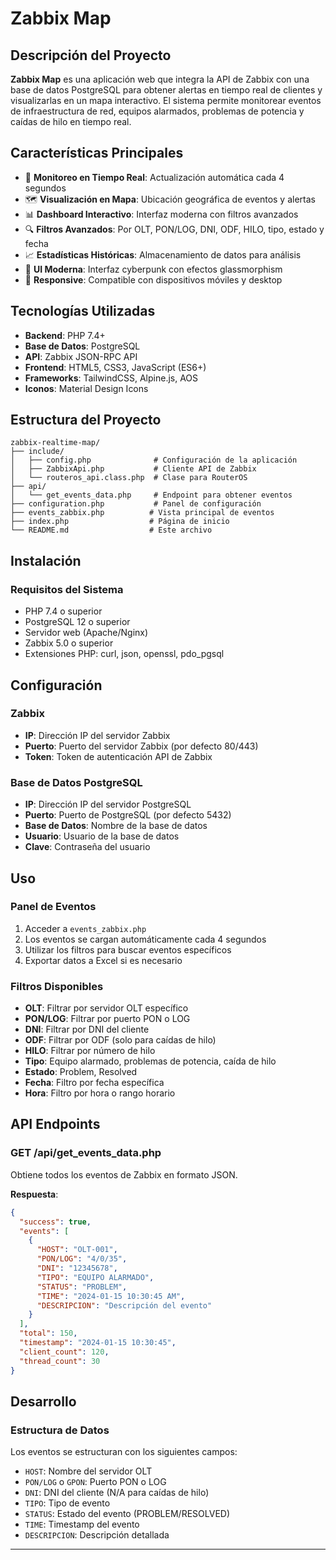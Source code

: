 # Zabbix Map

## Descripción del Proyecto

**Zabbix Map** es una aplicación web que integra la API de Zabbix con una base de datos PostgreSQL para obtener alertas en tiempo real de clientes y visualizarlas en un mapa interactivo. El sistema permite monitorear eventos de infraestructura de red, equipos alarmados, problemas de potencia y caídas de hilo en tiempo real.

## Características Principales

- 🔄 **Monitoreo en Tiempo Real**: Actualización automática cada 4 segundos
- 🗺️ **Visualización en Mapa**: Ubicación geográfica de eventos y alertas
- 📊 **Dashboard Interactivo**: Interfaz moderna con filtros avanzados
- 🔍 **Filtros Avanzados**: Por OLT, PON/LOG, DNI, ODF, HILO, tipo, estado y fecha
- 📈 **Estadísticas Históricas**: Almacenamiento de datos para análisis
- 🎨 **UI Moderna**: Interfaz cyberpunk con efectos glassmorphism
- 📱 **Responsive**: Compatible con dispositivos móviles y desktop

## Tecnologías Utilizadas

- **Backend**: PHP 7.4+
- **Base de Datos**: PostgreSQL
- **API**: Zabbix JSON-RPC API
- **Frontend**: HTML5, CSS3, JavaScript (ES6+)
- **Frameworks**: TailwindCSS, Alpine.js, AOS
- **Iconos**: Material Design Icons

## Estructura del Proyecto

```
zabbix-realtime-map/
├── include/
│   ├── config.php              # Configuración de la aplicación
│   ├── ZabbixApi.php           # Cliente API de Zabbix
│   └── routeros_api.class.php  # Clase para RouterOS
├── api/
│   └── get_events_data.php     # Endpoint para obtener eventos
├── configuration.php           # Panel de configuración
├── events_zabbix.php          # Vista principal de eventos
├── index.php                  # Página de inicio
└── README.md                  # Este archivo
```

## Instalación

### Requisitos del Sistema

- PHP 7.4 o superior
- PostgreSQL 12 o superior
- Servidor web (Apache/Nginx)
- Zabbix 5.0 o superior
- Extensiones PHP: curl, json, openssl, pdo_pgsql

## Configuración

### Zabbix

- **IP**: Dirección IP del servidor Zabbix
- **Puerto**: Puerto del servidor Zabbix (por defecto 80/443)
- **Token**: Token de autenticación API de Zabbix

### Base de Datos PostgreSQL

- **IP**: Dirección IP del servidor PostgreSQL
- **Puerto**: Puerto de PostgreSQL (por defecto 5432)
- **Base de Datos**: Nombre de la base de datos
- **Usuario**: Usuario de la base de datos
- **Clave**: Contraseña del usuario

## Uso

### Panel de Eventos

1. Acceder a `events_zabbix.php`
2. Los eventos se cargan automáticamente cada 4 segundos
3. Utilizar los filtros para buscar eventos específicos
4. Exportar datos a Excel si es necesario

### Filtros Disponibles

- **OLT**: Filtrar por servidor OLT específico
- **PON/LOG**: Filtrar por puerto PON o LOG
- **DNI**: Filtrar por DNI del cliente
- **ODF**: Filtrar por ODF (solo para caídas de hilo)
- **HILO**: Filtrar por número de hilo
- **Tipo**: Equipo alarmado, problemas de potencia, caída de hilo
- **Estado**: Problem, Resolved
- **Fecha**: Filtro por fecha específica
- **Hora**: Filtro por hora o rango horario

## API Endpoints

### GET /api/get_events_data.php

Obtiene todos los eventos de Zabbix en formato JSON.

**Respuesta**:
```json
{
  "success": true,
  "events": [
    {
      "HOST": "OLT-001",
      "PON/LOG": "4/0/35",
      "DNI": "12345678",
      "TIPO": "EQUIPO ALARMADO",
      "STATUS": "PROBLEM",
      "TIME": "2024-01-15 10:30:45 AM",
      "DESCRIPCION": "Descripción del evento"
    }
  ],
  "total": 150,
  "timestamp": "2024-01-15 10:30:45",
  "client_count": 120,
  "thread_count": 30
}
```

## Desarrollo

### Estructura de Datos

Los eventos se estructuran con los siguientes campos:

- `HOST`: Nombre del servidor OLT
- `PON/LOG` o `GPON`: Puerto PON o LOG
- `DNI`: DNI del cliente (N/A para caídas de hilo)
- `TIPO`: Tipo de evento
- `STATUS`: Estado del evento (PROBLEM/RESOLVED)
- `TIME`: Timestamp del evento
- `DESCRIPCION`: Descripción detallada

---
